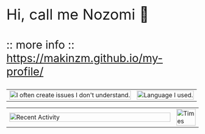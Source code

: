<p cass="big" style="font-size: 4vw;"> Hi, call me Nozomi 👋</p>

<p class="small" style="font-size: 3vw;">:: more info :: <a href="https://makinzm.github.io/my-profile/">https://makinzm.github.io/my-profile/</a></p>

<table>
  <tr>
    <td class="col-sm-8">
      <img src="https://github-readme-stats.vercel.app/api?username=makinzm&count_private=true&theme=cobalt" alt="I often create issues I don't understand." width="100%" />
    </td>
    <td class="col-sm-4">
      <img src="https://github-readme-stats.vercel.app/api/top-langs/?username=makinzm&exclude_repo=my-profile-old&hide=Jupyter%20Notebook&layout=donut" alt="Language I used." width="100%" />
    </td>
  </tr>
</table>

<table class="hide-on-mobile">
  <tr>
    <td style="width: 100%;">
        <img src="https://github-profile-summary-cards.vercel.app/api/cards/profile-details?username=makinzm&theme=transparent" alt="Recent Activity" width="100%"/>
    </td>
    <td style="width: 100%;">
        <img src="http://github-profile-summary-cards.vercel.app/api/cards/productive-time?username=makinzm&theme=default&utcOffset=8" alt="Times" width="100%"/>
    </td>
  </tr>  
</table>

<!-- <style>

@media screen and (max-width: 600px) {
    td {
        display: block;
    }
    table.hide-on-mobile {
        display: none;
    }
}

@media (max-width: 480px) {
  p.small {
    font-size: 2vw;
  }
}

</style> -->
